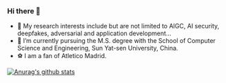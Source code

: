 ### Hi there 👋

- 🔭 My research interests include but are not limited to AIGC, AI security, deepfakes, adversarial and application development...
- 🌱 I’m currently pursuing the M.S. degree with the School of Computer Science and Engineering, Sun Yat-sen University, China.
- ⚽ I am a fan of Atletico Madrid.
  
[![Anurag's github stats](https://github-readme-stats.vercel.app/api?username=anuraghazra "![Anurag's github stats")](https://github.com/anuraghazra/github-readme-stats)
